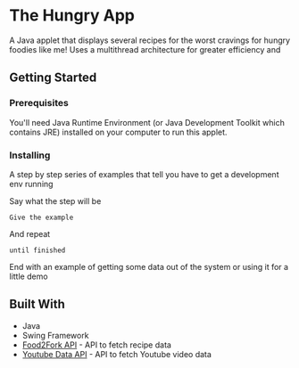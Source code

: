 # The Hungry App

A Java applet that displays several recipes for the worst cravings for hungry foodies like me!
Uses a multithread architecture for greater efficiency and 

## Getting Started



### Prerequisites

You'll need Java Runtime Environment (or Java Development Toolkit which contains JRE) installed on your computer to run this applet.

### Installing

A step by step series of examples that tell you have to get a development env running

Say what the step will be

```
Give the example
```

And repeat

```
until finished
```

End with an example of getting some data out of the system or using it for a little demo

## Built With

* Java
* Swing Framework
* [Food2Fork API](https://food2fork.com/about/api) - API to fetch recipe data
* [Youtube Data API](https://developers.google.com/youtube/v3/) - API to fetch Youtube video data
